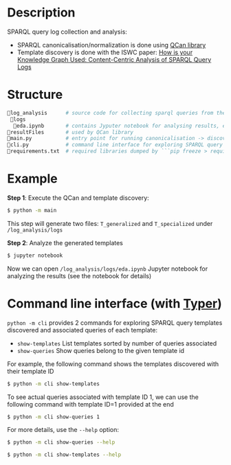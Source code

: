 # Description
SPARQL query log collection and analysis:
* SPARQL canonicalisation/normalization is done using [QCan library](https://github.com/RittoShadow/QCan)
* Template discovery is done with the ISWC paper: [How is your Knowledge Graph Used:
Content-Centric Analysis of SPARQL Query
Logs](https://iswc2023.semanticweb.org/wp-content/uploads/2023/11/142650191.pdf%E2%80%9D)

# Structure
```python
📁log_analysis      # source code for collecting sparql queries from the GLACIATION platform
 📁logs
  📄eda.ipynb       # contains Jyputer notebook for analysing results, e.g., calculating entropy of discovered templates of queries
📁resultFiles       # used by QCan library
📄main.py           # entry point for running canonicalisation -> discovering templates for each sparql queries
📄cli.py            # command line interface for exploring SPARQL query templates and queries
📄requirements.txt  # required libraries dumped by ```pip freeze > requirements.txt```
```

# Example
**Step 1**: Execute the QCan and template discovery: 

```bash
$ python -m main
```

This step will generate two files: ```T_generalized``` and ```T_specialized``` under ```/log_analysis/logs```

**Step 2**: Analyze the generated templates 

```bash
$ jupyter notebook
```

Now we can open ```/log_analysis/logs/eda.ipynb``` Jupyter notebook for analyzing the results (see the notebook for details)

# Command line interface (with [Typer](https://typer.tiangolo.com/))
```python -m cli``` provides 2 commands for exploring SPARQL query templates discovered and associated queries of each template:
* ```show-templates``` List templates sorted by number of queries associated
* ```show-queries``` Show queries belong to the given template id

For example, the following command shows the templates discovered with their template ID

```bash
$ python -m cli show-templates
```

To see actual queries associated with template ID 1, we can use the following command with template ID=1 provided at the end

```bash
$ python -m cli show-queries 1
```

For more details, use the ```--help``` option:

```bash
$ python -m cli show-queries --help
```

```bash
$ python -m cli show-templates --help
```
